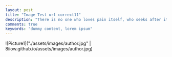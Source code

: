 ```yaml
---
layout: post
title: "Image Test url correct11"
description: "There is no one who loves pain itself, who seeks after it and wants to have it, simply because it is pain..."
comments: true
keywords: "dummy content, lorem ipsum"
---
```

![Picture1]("./assets/images/author.jpg" | 8iiow.github.io/assets/images/author.jpg)




